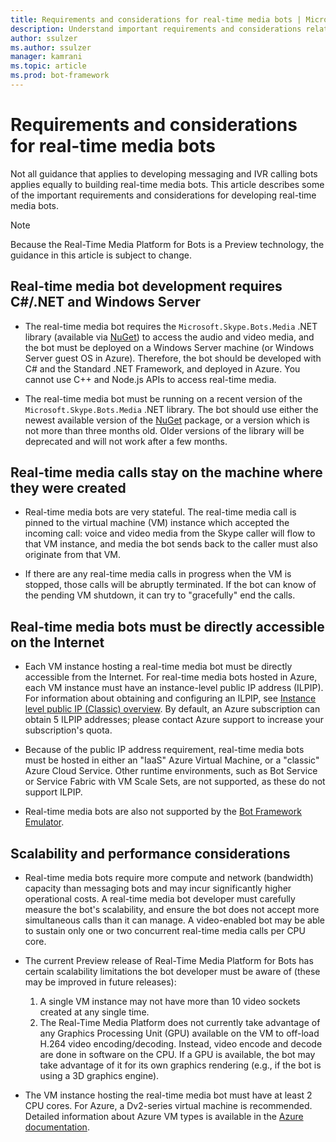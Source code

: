 ```yaml
---
title: Requirements and considerations for real-time media bots | Microsoft Docs
description: Understand important requirements and considerations related to creating real-time media bots for Skype, using the Bot Builder SDK for .NET.
author: ssulzer
ms.author: ssulzer
manager: kamrani
ms.topic: article
ms.prod: bot-framework
---
```


# Requirements and considerations for real-time media bots

Not all guidance that applies to developing messaging and IVR calling bots applies equally to building real-time media bots. This article describes some of the important requirements and considerations for developing real-time media bots. 

> [!NOTE]
> Because the Real-Time Media Platform for Bots is a Preview technology, the guidance in this article is subject to change.

## Real-time media bot development requires C#/.NET and Windows Server

- The real-time media bot requires the `Microsoft.Skype.Bots.Media` .NET library (available via <a href="https://www.nuget.org/" target="_blank">NuGet</a>) to access the audio and video media, and the bot must be deployed on a Windows Server machine (or Windows Server guest OS in Azure). Therefore, the bot should be developed with C# and the Standard .NET Framework, and deployed in Azure. You cannot use C++ and Node.js APIs to access real-time media.

- The real-time media bot must be running on a recent version of the `Microsoft.Skype.Bots.Media` .NET library. The bot should use either the newest available version of the <a href="https://www.nuget.org/" target="_blank">NuGet</a> package, or a version which is not more than three months old. Older versions of the library will be deprecated and will not work after a few months.

## Real-time media calls stay on the machine where they were created

- Real-time media bots are very stateful. The real-time media call is pinned to the virtual machine (VM) instance which accepted the incoming call: voice and video media from the Skype caller will flow to that VM instance, and media the bot sends back to the caller must also originate from that VM.

- If there are any real-time media calls in progress when the VM is stopped, those calls will be abruptly terminated. If the bot can know of the pending VM shutdown, it can try to "gracefully" end the calls.

## Real-time media bots must be directly accessible on the Internet

- Each VM instance hosting a real-time media bot must be directly accessible from the Internet. For real-time media bots hosted in Azure, each VM instance must have an instance-level public IP address (ILPIP). For information about obtaining and configuring an ILPIP, see <a href="/azure/virtual-network/virtual-networks-instance-level-public-ip" target="_blank">Instance level public IP (Classic) overview</a>. By default, an Azure subscription can obtain 5 ILPIP addresses; please contact Azure support to increase your subscription's quota.

- Because of the public IP address requirement, real-time media bots must be hosted in either an "IaaS" Azure Virtual Machine, or a "classic" Azure Cloud Service. Other runtime environments, such as Bot Service or Service Fabric with VM Scale Sets, are not supported, as these do not support ILPIP.

- Real-time media bots are also not supported by the [Bot Framework Emulator](../bot-service-debug-emulator.md).

## Scalability and performance considerations

- Real-time media bots require more compute and network (bandwidth) capacity than messaging bots and may incur significantly higher operational costs. A real-time media bot developer must carefully measure the bot's scalability, and ensure the bot does not accept more simultaneous calls than it can manage. A video-enabled bot may be able to sustain only one or two concurrent real-time media calls per CPU core.

- The current Preview release of Real-Time Media Platform for Bots has certain scalability limitations the bot developer must be aware of (these may be improved in future releases): 
  1. A single VM instance may not have more than 10 video sockets created at any single time.
  2. The Real-Time Media Platform does not currently take advantage of any Graphics Processing Unit (GPU) available on the VM to off-load H.264 video encoding/decoding. Instead, video encode and decode are done in software on the CPU. If a GPU is available, the bot may take advantage of it for its own graphics rendering (e.g., if the bot is using a 3D graphics engine).

- The VM instance hosting the real-time media bot must have at least 2 CPU cores. For Azure, a Dv2-series virtual machine is recommended. Detailed information about Azure VM types is available in the <a href="/azure/virtual-machines/windows/sizes-general" target="_blank">Azure documentation</a>. 
